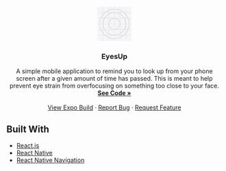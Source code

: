 <div id="top"></div>

<!-- PROJECT LOGO -->
<br />
<div align="center">
  <a href="https://github.com/mattfaucher/EyesUp">
    <img src="assets/icon.png" alt="Logo" width="80" height="80">
  </a>

<h3 align="center">EyesUp</h3>
  <p align="center">
	A simple mobile application to remind you to look up from your phone screen after a given amount of time has passed. This is meant to help prevent eye strain from overfocusing on something too close to your face.
    <br />
    <a href="https://github.com/mattfaucher/EyesUp"><strong>See Code »</strong></a>
    <br />
    <br />
    <a href="https://expo.dev/@mattfaucher">View Expo Build</a>
    ·
    <a href="https://github.com/mattfaucher/EyesUp/issues">Report Bug</a>
    ·
    <a href="https://github.com/mattfaucher/EyesUp/issues">Request Feature</a>
  </p>
</div>


## Built With
* [React.js](https://reactjs.org/)
* [React Native](https://reactnative.dev/)
* [React Native Navigation](https://reactnavigation.org/)

<!-- MARKDOWN LINKS & IMAGES -->
<!-- https://www.markdownguide.org/basic-syntax/#reference-style-links -->
[contributors-shield]: https://img.shields.io/github/contributors/mattfaucher/EyesUp.svg?style=for-the-badge
[contributors-url]: https://github.com/mattfaucher/EyesUp/graphs/contributors